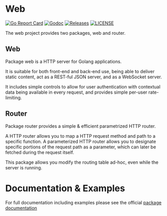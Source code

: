 # Web

[![Go Report Card](https://goreportcard.com/badge/github.com/ecnepsnai/web?style=flat-square)](https://goreportcard.com/report/github.com/ecnepsnai/web)
[![Godoc](https://img.shields.io/badge/go-documentation-blue.svg?style=flat-square)](https://pkg.go.dev/github.com/ecnepsnai/web)
[![Releases](https://img.shields.io/github/release/ecnepsnai/web/all.svg?style=flat-square)](https://github.com/ecnepsnai/web/releases)
[![LICENSE](https://img.shields.io/github/license/ecnepsnai/web.svg?style=flat-square)](https://github.com/ecnepsnai/web/blob/master/LICENSE)

The web project provides two packages, web and router.

## Web

Package web is a HTTP server for Golang applications.

It is suitable for both front-end and back-end use, being able to deliver static content, act as a REST-ful JSON server,
and as a WebSocket server.

It includes simple controls to allow for user authentication with contextual data being available in every request, and
provides simple per-user rate-limiting.

## Router

Package router provides a simple & efficient parametrized HTTP router.

A HTTP router allows you to map a HTTP request method and path to a specific function. A parameterized HTTP router
allows you to designate specific portions of the request path as a parameter, which can later be fetched during the
request itself.

This package allows you modify the routing table ad-hoc, even while the server is running.

# Documentation & Examples

For full documentation including examples please see the official [package documentation](https://pkg.go.dev/github.com/ecnepsnai/web)